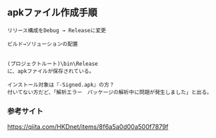 ## apkファイル作成手順
```
リリース構成をDebug → Releaseに変更

ビルド→ソリューションの配置


(プロジェクトルート)\bin\Release
に、apkファイルが保存されている。

インストール対象は『-Signed.apk』の方？
付いてない方だど、「解析エラー　パッケージの解析中に問題が発生しました」と出る。
```

### 参考サイト
https://qiita.com/HKDnet/items/8f6a5a0d00a500f7879f
